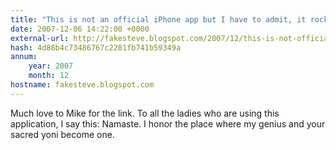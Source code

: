 ```yaml
---
title: "This is not an official iPhone app but I have to admit, it rocks"
date: 2007-12-06 14:22:00 +0000
external-url: http://fakesteve.blogspot.com/2007/12/this-is-not-official-iphone-app-but-i.html
hash: 4d88b4c73486767c2281fb741b59349a
annum:
    year: 2007
    month: 12
hostname: fakesteve.blogspot.com
---
```


Much love to Mike for the link. To all the ladies who are using this application, I say this: Namaste. I honor the place where my genius and your sacred yoni become one.
